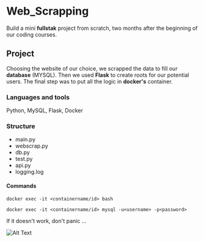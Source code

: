 # Web_Scrapping

Build a mini **fullstak** project from scratch, two months after the beginning of our coding courses. 

## Project 
Choosing the website of our choice, we scrapped the data to fill our **database** (MYSQL). Then we used **Flask** to create roots for our potential users. The final step was to put all the logic in **docker's** container. 

### Languages and tools 

Python, MySQL, Flask, Docker

### Structure 
 - main.py 
 - webscrap.py 
 - db.py 
 - test.py 
 - api.py 
 - logging.log 

#### Commands 

`docker exec -it <containername/id> bash`

`docker exec -it <containername/id> mysql -u<username> -p<password>`


If it doesn't work, don't panic ... 

![Alt Text](https://media.giphy.com/media/o7OChVtT1oqmk/giphy.gif)




